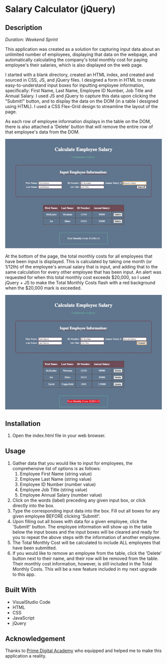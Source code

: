 # Salary Calculator (jQuery)

## Description

_Duration: Weekend Sprint_

This application was created as a solution for capturing input data about an unlimited number of employees, displaying that data on the webpage, and automatically calculating the company's total monthly cost for paying employee's their salaries, which is also displayed on the web page.

I started with a blank directory, created an HTML index, and created and sourced in CSS, JS, and jQuery files. I designed a form in HTML to create easy-to-understand input boxes for inputting employee information, specifically: First Name, Last Name, Employee ID Number, Job Title and Annual Salary. I used JS and jQuery to capture this data upon clicking the "Submit!" button, and to display the data on the DOM (in a table I designed using HTML). I used a CSS Flex-Grid design to streamline the layout of the page.

As each row of employee information displays in the table on the DOM, there is also attached a 'Delete' button that will remove the entire row of that employee's data from the DOM.

![DOM Display](/images/wknd1CalcSalary.jpg)

At the bottom of the page, the total monthly costs for all employees that have been input is displayed. This is calculated by taking one month (or 1/12th) of the employee's annual salary that is input, and adding that to the same calculation for every other employee that has been input. An alert was requested for when this total monthly cost exceeds $20,000, so I used jQuery + JS to make the Total Monthly Costs flash with a red background when the $20,000 mark is exceeded.

![DOM Display](/images/wknd1CalcSalaryRED.jpg)

## Installation

1. Open the index.html file in your web browser.

## Usage

1. Gather data that you would like to input for employees, the comprehensive list of options is as follows:
   1. Employee First Name (string value)
   1. Employee Last Name (string value)
   1. Employee ID Number (number value)
   1. Employee Job Title (string value)
   1. Employee Annual Salary (number value)
1. Click on the words (label) preceding any given input box, or click directly into the box.
1. Type the corresponding input data into the box. Fill out all boxes for any given employee BEFORE clicking 'Submit!'.
1. Upon filling out all boxes with data for a given employee, click the 'Submit!' button. The employee information will show up in the table below the input boxes and the input boxes will be cleared and ready for you to repeat the above steps with the information of another employee.
1. The Total Monthly Cost will be calculated to include ALL employees that have been submitted.
1. If you would like to remove an employee from the table, click the 'Delete' button next to their name, and their row will be removed from the table. Their monthly cost information, however, is still included in the Total Monthly Costs. This will be a new feature included in my next upgrade to this app.

## Built With

- VisualStudio Code
- HTML
- CSS
- JavaScript
- jQuery

## Acknowledgement

Thanks to [Prime Digital Academy](https://www.primeacademy.io/) who equipped and helped me to make this application a reality.
